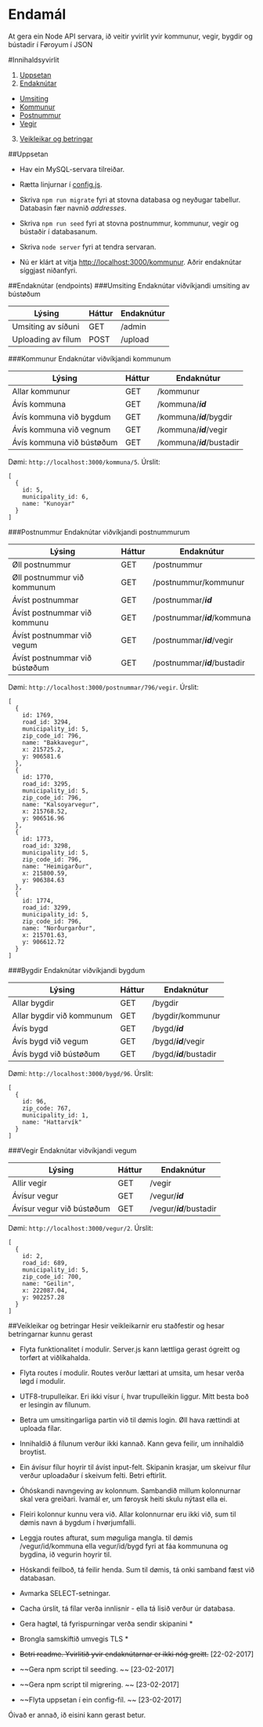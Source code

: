 # Endamál
At gera ein Node API servara, ið veitir yvirlit yvir kommunur, vegir, bygdir og bústadir í Føroyum í JSON

#Innihaldsyvirlit
1. [Uppsetan](https://github.com/signarit/adressur#uppsetan)
2. [Endaknútar](https://github.com/signarit/adressur#endaknútar-endpoints)
  * [Umsiting](https://github.com/signarit/adressur#umsiting)
  * [Kommunur](https://github.com/signarit/adressur#kommunur)
  * [Postnummur](https://github.com/signarit/adressur#postnummur)
  * [Vegir](https://github.com/signarit/adressur#vegir)
3. [Veikleikar og betringar](https://github.com/signarit/adressur#veikleikar-og-betringar)

##Uppsetan
* Hav ein MySQL-servara tilreiðar.

* Rætta linjurnar í [config.js](https://github.com/signarit/adressur/blob/master/config.js).

* Skriva ```npm run migrate``` fyri at stovna databasa og neyðugar tabellur. Databasin fær navnið _addresses_.

* Skriva ```npm run seed``` fyri at stovna postnummur, kommunur, vegir og bústaðir í databasanum.

* Skriva ```node server``` fyri at tendra servaran.

* Nú er klárt at vitja [http://localhost:3000/kommunur](http://localhost:3000/kommunur). Aðrir endaknútar síggjast niðanfyri.

##Endaknútar (endpoints)
###Umsiting
Endaknútar viðvíkjandi umsiting av bústøðum

| Lýsing | Háttur | Endaknútur
---|---|---
| Umsiting av síðuni | GET | /admin
| Uploading av fílum | POST | /upload

###Kommunur
Endaknútar viðvíkjandi kommunum

| Lýsing | Háttur | Endaknútur
---|---|---
| Allar kommunur | GET | /kommunur
| Ávís kommuna | GET | /kommuna/**_id_**
| Ávís kommuna við bygdum | GET | /kommuna/**_id_**/bygdir
| Ávís kommuna við vegnum | GET | /kommuna/**_id_**/vegir
| Ávís kommuna við bústøðum | GET | /kommuna/**_id_**/bustadir

Dømi: ```http://localhost:3000/kommuna/5```. Úrslit:
```
[
  {
    id: 5,
    municipality_id: 6,
    name: "Kunoyar"
  }
]
```

###Postnummur
Endaknútar viðvíkjandi postnummurum

| Lýsing | Háttur | Endaknútur
---|---|---
| Øll postnummur | GET | /postnummur
| Øll postnummur við kommunum | GET | /postnummur/kommunur
| Ávíst postnummar | GET | /postnummar/**_id_**
| Ávíst postnummar við kommunu | GET | /postnummar/**_id_**/kommuna
| Ávíst postnummar við vegum | GET | /postnummar/**_id_**/vegir
| Ávíst postnummar við bústøðum | GET | /postnummar/**_id_**/bustadir

Dømi: ```http://localhost:3000/postnummar/796/vegir```. Úrslit:
```
[
  {
    id: 1769,
    road_id: 3294,
    municipality_id: 5,
    zip_code_id: 796,
    name: "Bakkavegur",
    x: 215725.2,
    y: 906581.6
  },
  {
    id: 1770,
    road_id: 3295,
    municipality_id: 5,
    zip_code_id: 796,
    name: "Kalsoyarvegur",
    x: 215768.52,
    y: 906516.96
  },
  {
    id: 1773,
    road_id: 3298,
    municipality_id: 5,
    zip_code_id: 796,
    name: "Heimigarður",
    x: 215800.59,
    y: 906384.63
  },
  {
    id: 1774,
    road_id: 3299,
    municipality_id: 5,
    zip_code_id: 796,
    name: "Norðurgarður",
    x: 215701.63,
    y: 906612.72
  }
]
```

###Bygdir
Endaknútar viðvíkjandi bygdum

| Lýsing | Háttur | Endaknútur
---|---|---
| Allar bygdir | GET | /bygdir
| Allar bygdir við kommunum | GET | /bygdir/kommunur
| Ávís bygd | GET | /bygd/**_id_**
| Ávís bygd við vegum | GET | /bygd/**_id_**/vegir
| Ávís bygd við bústøðum | GET | /bygd/**_id_**/bustadir

Dømi: ```http://localhost:3000/bygd/96```. Úrslit:
```
[
  {
    id: 96,
    zip_code: 767,
    municipality_id: 1,
    name: "Hattarvík"
  }
]
```

###Vegir
Endaknútar viðvíkjandi vegum

| Lýsing | Háttur | Endaknútur
---|---|---
| Allir vegir | GET | /vegir
| Ávísur vegur | GET | /vegur/**_id_**
| Ávísur vegur við bústøðum | GET | /vegur/**_id_**/bustadir

Dømi: ```http://localhost:3000/vegur/2```. Úrslit:
```
[
  {
    id: 2,
    road_id: 689,
    municipality_id: 5,
    zip_code_id: 700,
    name: "Geilin",
    x: 222087.04,
    y: 902257.28
  }
]
```

##Veikleikar og betringar
Hesir veikleikarnir eru staðfestir og hesar betringarnar kunnu gerast
* Flyta funktionalitet í modulir. Server.js kann lættliga gerast ógreitt og torført at viðlíkahalda.

* Flyta routes í modulir. Routes verður lættari at umsita, um hesar verða løgd í modulir.

* UTF8-trupulleikar. Eri ikki vísur í, hvar trupulleikin liggur. Mítt besta boð er lesingin av fílunum.

* Betra um umsitingarliga partin við til dømis login. Øll hava rættindi at uploada fílar.

* Innihaldið á fílunum verður ikki kannað. Kann geva feilir, um innihaldið broytist.

* Ein ávísur fílur hoyrir til ávíst input-felt. Skipanin krasjar, um skeivur fílur verður uploadaður í skeivum felti. Betri eftirlit.

* Óhóskandi navngeving av kolonnum. Sambandið millum kolonnurnar skal vera greiðari. Ivamál er, um føroysk heiti skulu nýtast ella ei.

* Fleiri kolonnur kunnu vera við. Allar kolonnurnar eru ikki við, sum til dømis navn á bygdum í hvørjumfalli.

* Leggja routes afturat, sum møguliga mangla. til dømis /vegur/id/kommuna ella vegur/id/bygd fyri at fáa kommununa og bygdina, ið vegurin hoyrir til.

* Hóskandi feilboð, tá feilir henda. Sum til dømis, tá onki samband fæst við databasan.

* Avmarka SELECT-setningar.

* Cacha úrslit, tá fílar verða innlisnir - ella tá lisið verður úr databasa.

* Gera hagtøl, tá fyrispurningar verða sendir skipanini *

* Brongla samskiftið umvegis TLS *

* ~~Betri readme. Yvirlitið yvir endaknútarnar er ikki nóg greitt.~~ [22-02-2017]

* ~~Gera npm script til seeding. ~~ [23-02-2017]

* ~~Gera npm script til migrering. ~~ [23-02-2017]

* ~~Flyta uppsetan í ein config-fíl. ~~ [23-02-2017]

Óivað er annað, ið eisini kann gerast betur.
